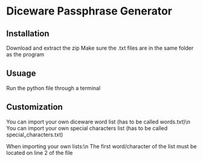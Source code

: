 # Diceware Passphrase Generator

## Installation
Download and extract the zip
Make sure the .txt files are in the same folder as the program

## Usuage
Run the python file through a terminal 

## Customization
You can import your own diceware word list (has to be called words.txt)\n
You can import your own special characters list (has to be called special_characters.txt)

When importing your own lists:\n
The first word/character of the list must be located on line 2 of the file



